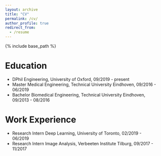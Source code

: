 ```yaml
---
layout: archive
title: "CV"
permalink: /cv/
author_profile: true
redirect_from:
  - /resume
---
```


{% include base_path %}

Education
======
* DPhil Engineering, University of Oxford, 09/2019 - present
* Master Medical Engineering, Technical University Eindhoven, 09/2016 - 06/2019
* Bachelor Biomedical Engineering, Technical University Eindhoven, 09/2013 - 08/2016

Work Experience
======
* Research Intern Deep Learning, University of Toronto, 02/2019 - 06/2019
* Research Intern Image Analysis, Verbeeten Institute Tilburg, 09/2017 - 11/2017
  

